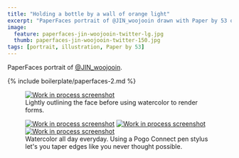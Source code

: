 ```yaml
---
title: "Holding a bottle by a wall of orange light"
excerpt: "PaperFaces portrait of @JIN_woojooin drawn with Paper by 53 on an iPad."
image: 
  feature: paperfaces-jin-woojooin-twitter-lg.jpg
  thumb: paperfaces-jin-woojooin-twitter-150.jpg
tags: [portrait, illustration, Paper by 53]
---
```


PaperFaces portrait of [@JIN_woojooin](http://twitter.com/JIN_woojooin).

{% include boilerplate/paperfaces-2.md %}

<figure>
	<a href="{{ site.url }}/assets/images/paperfaces-jin-woojooin-process-1-lg.jpg"><img src="{{ site.url }}/assets/images/paperfaces-jin-woojooin-process-1-600.jpg" alt="Work in process screenshot"></a>
	<figcaption>Lightly outlining the face before using watercolor to render forms.</figcaption>
</figure>

<figure class="third">
	<a href="{{ site.url }}/assets/images/paperfaces-jin-woojooin-process-2-lg.jpg"><img src="{{ site.url }}/assets/images/paperfaces-jin-woojooin-process-2-600.jpg" alt="Work in process screenshot"></a>
	<a href="{{ site.url }}/assets/images/paperfaces-jin-woojooin-process-3-lg.jpg"><img src="{{ site.url }}/assets/images/paperfaces-jin-woojooin-process-3-600.jpg" alt="Work in process screenshot"></a>
	<a href="{{ site.url }}/assets/images/paperfaces-jin-woojooin-process-4-lg.jpg"><img src="{{ site.url }}/assets/images/paperfaces-jin-woojooin-process-4-600.jpg" alt="Work in process screenshot"></a>
	<figcaption>Watercolor all day everyday. Using a Pogo Connect pen stylus let's you taper edges like you never thought possible.</figcaption>
</figure>